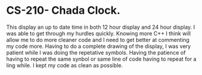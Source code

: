 # CS-210- Chada Clock.
This display an up  to date time in both 12 hour display and 24 hour display.
I was able to get through my hurdles quickly.
Knowing more C++ I think will allow me to do more cleaner code and I need to get better at commenting my code more.
Having to do a complete drawing of the display, I was very patient while I was doing the repetative symbols.
Having the patience of having to repeat the same synbol or same line of code having to repeat for a ling while.
I kept my code as clean as possible.
